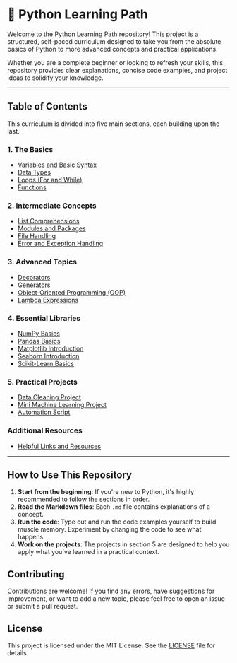 # 🐍 Python Learning Path

Welcome to the Python Learning Path repository! This project is a structured, self-paced curriculum designed to take you from the absolute basics of Python to more advanced concepts and practical applications.

Whether you are a complete beginner or looking to refresh your skills, this repository provides clear explanations, concise code examples, and project ideas to solidify your knowledge.

---

## Table of Contents

This curriculum is divided into five main sections, each building upon the last.

### 1. The Basics
*   [Variables and Basic Syntax](./01_Basics/variables.md)
*   [Data Types](./01_Basics/data_types.md)
*   [Loops (For and While)](./01_Basics/loops.md)
*   [Functions](./01_Basics/functions.md)

### 2. Intermediate Concepts
*   [List Comprehensions](./02_Intermediate/list_comprehensions.md)
*   [Modules and Packages](./02_Intermediate/modules_and_packages.md)
*   [File Handling](./02_Intermediate/file_handling.md)
*   [Error and Exception Handling](./02_Intermediate/error_handling.md)

### 3. Advanced Topics
*   [Decorators](./03_Advanced/decorators.md)
*   [Generators](./03_Advanced/generators.md)
*   [Object-Oriented Programming (OOP)](./03_Advanced/OOP_concepts.md)
*   [Lambda Expressions](./03_Advanced/lambda_expressions.md)

### 4. Essential Libraries
*   [NumPy Basics](./04_Libraries/numpy_basics.md)
*   [Pandas Basics](./04_Libraries/pandas_basics.md)
*   [Matplotlib Introduction](./04_Libraries/matplotlib_intro.md)
*   [Seaborn Introduction](./04_Libraries/seaborn_intro.md)
*   [Scikit-Learn Basics](./04_Libraries/scikit_learn_basics.md)

### 5. Practical Projects
*   [Data Cleaning Project](./05_Projects/data_cleaning_project.md)
*   [Mini Machine Learning Project](./05_Projects/mini_ml_project.md)
*   [Automation Script](./05_Projects/automation_script.md)

### Additional Resources
*   [Helpful Links and Resources](./resources.md)

---

## How to Use This Repository

1.  **Start from the beginning**: If you're new to Python, it's highly recommended to follow the sections in order.
2.  **Read the Markdown files**: Each `.md` file contains explanations of a concept.
3.  **Run the code**: Type out and run the code examples yourself to build muscle memory. Experiment by changing the code to see what happens.
4.  **Work on the projects**: The projects in section 5 are designed to help you apply what you've learned in a practical context.

## Contributing

Contributions are welcome! If you find any errors, have suggestions for improvement, or want to add a new topic, please feel free to open an issue or submit a pull request.

## License


This project is licensed under the MIT License. See the [LICENSE](./LICENSE) file for details.
